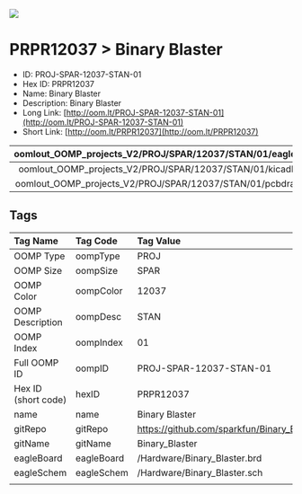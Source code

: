


  
![][im]
# PRPR12037 > Binary Blaster

- ID: PROJ-SPAR-12037-STAN-01
- Hex ID: PRPR12037
- Name: Binary Blaster
- Description: Binary Blaster
- Long Link: [http://oom.lt/PROJ-SPAR-12037-STAN-01](http://oom.lt/PROJ-SPAR-12037-STAN-01)
- Short Link: [http://oom.lt/PRPR12037](http://oom.lt/PRPR12037)
  

|oomlout_OOMP_projects_V2/PROJ/SPAR/12037/STAN/01/eagleImage.png|oomlout_OOMP_projects_V2/PROJ/SPAR/12037/STAN/01/eagleSchemImage.png|oomlout_OOMP_projects_V2/PROJ/SPAR/12037/STAN/01/kicadPcb3dFront.png|oomlout_OOMP_projects_V2/PROJ/SPAR/12037/STAN/01/kicadPcb3dBack.png|
| :---: | :---: | :---: | :---: |
|oomlout_OOMP_projects_V2/PROJ/SPAR/12037/STAN/01/kicadPcb3d.png|oomlout_OOMP_projects_V2/PROJ/SPAR/12037/STAN/01/bomBack.png|oomlout_OOMP_projects_V2/PROJ/SPAR/12037/STAN/01/bomFront.png|oomlout_OOMP_projects_V2/PROJ/SPAR/12037/STAN/01/pcbdraw.svg|
|oomlout_OOMP_projects_V2/PROJ/SPAR/12037/STAN/01/pcbdrawBack.svg||||

## Tags
  

|Tag Name|Tag Code|Tag Value|
| :--- | :--- | :--- |
|OOMP Type|oompType|PROJ|
|OOMP Size|oompSize|SPAR|
|OOMP Color|oompColor|12037|
|OOMP Description|oompDesc|STAN|
|OOMP Index|oompIndex|01|
|Full OOMP ID|oompID|PROJ-SPAR-12037-STAN-01|
|Hex ID (short code)|hexID|PRPR12037|
|name|name|Binary Blaster|
|gitRepo|gitRepo|https://github.com/sparkfun/Binary_Blaster|
|gitName|gitName|Binary_Blaster|
|eagleBoard|eagleBoard|/Hardware/Binary_Blaster.brd|
|eagleSchem|eagleSchem|/Hardware/Binary_Blaster.sch|
||||



[im]: PROJ/SPAR/12037/STAN/01/kicadPcb3d_450.png

